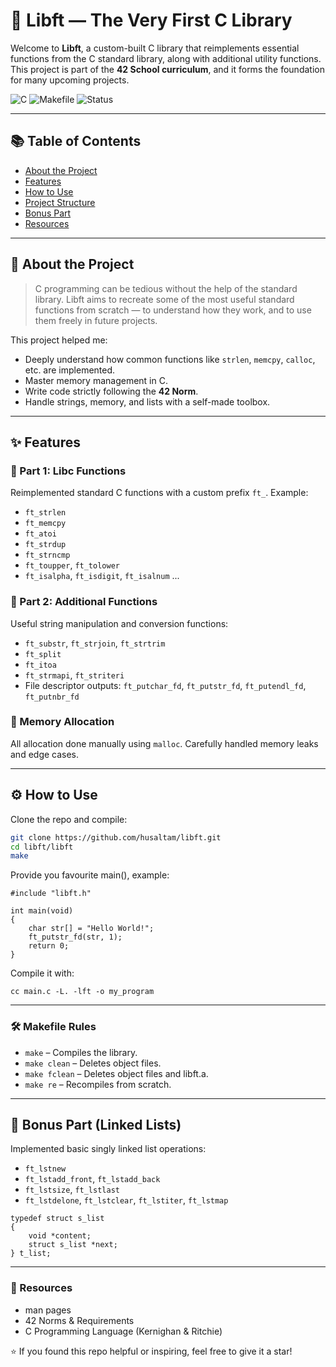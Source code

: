 # 💫 Libft — The Very First C Library

Welcome to **Libft**, a custom-built C library that reimplements essential functions from the C standard library, along with additional utility functions. This project is part of the **42 School curriculum**, and it forms the foundation for many upcoming projects.

![C](https://img.shields.io/badge/language-C-blue.svg)
![Makefile](https://img.shields.io/badge/build-Makefile-yellow.svg)
![Status](https://img.shields.io/badge/status-completed-brightgreen.svg)

---

## 📚 Table of Contents

- [About the Project](#about-the-project)
- [Features](#features)
- [How to Use](#how-to-use)
- [Project Structure](#project-structure)
- [Bonus Part](#bonus-part)
- [Resources](#resources)

---

## 🧠 About the Project

> C programming can be tedious without the help of the standard library.
> Libft aims to recreate some of the most useful standard functions from scratch — to understand how they work, and to use them freely in future projects.

This project helped me:
- Deeply understand how common functions like `strlen`, `memcpy`, `calloc`, etc. are implemented.
- Master memory management in C.
- Write code strictly following the **42 Norm**.
- Handle strings, memory, and lists with a self-made toolbox.

---

## ✨ Features

### 🔹 Part 1: Libc Functions

Reimplemented standard C functions with a custom prefix `ft_`. Example:

- `ft_strlen`
- `ft_memcpy`
- `ft_atoi`
- `ft_strdup`
- `ft_strncmp`
- `ft_toupper`, `ft_tolower`
- `ft_isalpha`, `ft_isdigit`, `ft_isalnum` ...

### 🔸 Part 2: Additional Functions

Useful string manipulation and conversion functions:

- `ft_substr`, `ft_strjoin`, `ft_strtrim`
- `ft_split`
- `ft_itoa`
- `ft_strmapi`, `ft_striteri`
- File descriptor outputs: `ft_putchar_fd`, `ft_putstr_fd`, `ft_putendl_fd`, `ft_putnbr_fd`

### 🧪 Memory Allocation

All allocation done manually using `malloc`. Carefully handled memory leaks and edge cases.

---

## ⚙️ How to Use

Clone the repo and compile:

```bash
git clone https://github.com/husaltam/libft.git
cd libft/libft
make
```
Provide you favourite main(), example:
```
#include "libft.h"

int main(void)
{
    char str[] = "Hello World!";
    ft_putstr_fd(str, 1);
    return 0;
}
```
Compile it with:
```
cc main.c -L. -lft -o my_program
```

---
### 🛠️ Makefile Rules
- `make` – Compiles the library.
- `make clean` – Deletes object files.
- `make fclean` – Deletes object files and libft.a.
- `make re` – Recompiles from scratch.

---
## 🎁 Bonus Part (Linked Lists)

Implemented basic singly linked list operations:
- `ft_lstnew`
- `ft_lstadd_front`, `ft_lstadd_back`
- `ft_lstsize`, `ft_lstlast`
- `ft_lstdelone`, `ft_lstclear`, `ft_lstiter`, `ft_lstmap`

```
typedef struct s_list
{
    void *content;
    struct s_list *next;
} t_list;
```
---
### 🔗 Resources
- man pages
- 42 Norms & Requirements
- C Programming Language (Kernighan & Ritchie)

⭐ If you found this repo helpful or inspiring, feel free to give it a star!
